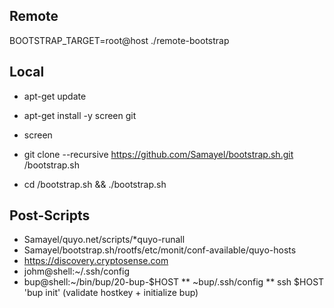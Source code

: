 ## Remote

BOOTSTRAP_TARGET=root@host ./remote-bootstrap

## Local

* apt-get update
* apt-get install -y screen git
* screen

* git clone --recursive https://github.com/Samayel/bootstrap.sh.git /bootstrap.sh
* cd /bootstrap.sh && ./bootstrap.sh

## Post-Scripts

* Samayel/quyo.net/scripts/*quyo-runall
* Samayel/bootstrap.sh/rootfs/etc/monit/conf-available/quyo-hosts
* https://discovery.cryptosense.com
* johm@shell:~/.ssh/config
* bup@shell:~/bin/bup/20-bup-$HOST
** ~bup/.ssh/config
** ssh $HOST 'bup init' (validate hostkey + initialize bup)
